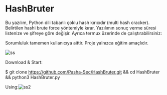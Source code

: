 # HashBruter
Bu yazılım, Python dili tabanlı çoklu hash kırıcıdır (multi hash cracker). Belirtilen hashi brute force yöntemiyle kırar. Yazılımın sonuç verme süresi listenize ve şifreye göre değişir. Ayrıca termux üzerinde de çalıştırabilirsiniz:



Sorumluluk tamemen kullanıcıya aittir. Proje yalnızca eğitim amaçlıdır.

![ss](https://github.com/Pasha-Sec/HashBruter/assets/148802667/c70b7555-94ca-4b8b-a4d8-e036cf8a9168)





Download & Start:

   $ git clone https://github.com/Pasha-Sec/HashBruter.git && cd HashBruter && python3 HashBruter.py



   
Using:![ss2](https://github.com/Pasha-Sec/HashBruter/assets/148802667/e61aa8e2-f177-41ef-9e26-aa282c3a3ee0)





